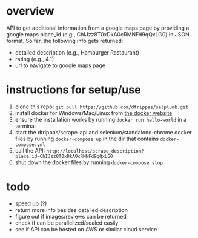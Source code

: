 # overview
API to get additional information from a google maps page by providing a google maps place_id (e.g., ChIJzz8T0xDkA0cRMNFd9qQxLG0) in JSON format.
So far, the following info gets returned:
- detailed description (e.g., Hamburger Restaurant)
- rating (e.g., 4.1)
- url to navigate to google maps page

# instructions for setup/use
1. clone this repo: `git pull https://github.com/dtrippas/selplumb.git`
2. install docker for Windows/Mac/Linux from [the docker website](https://www.docker.com)
3. ensure the installation works by running `docker run hello-world` in a terminal
4. start the dtrippas/scrape-api and selenium/standalone-chrome docker files by running `docker-compose up` in the dir that contains `docker-compose.yml`
5. call the API: `http://localhost/scrape_description?place_id=ChIJzz8T0xDkA0cRMNFd9qQxLG0`
6. shut down the docker files by running `docker-compose stop`

# todo
- speed up (?)
- return more info besides detailed description
- figure out if images/reviews can be returned
- check if can be parallelized/scaled easily
- see if API can be hosted on AWS or similar cloud service
